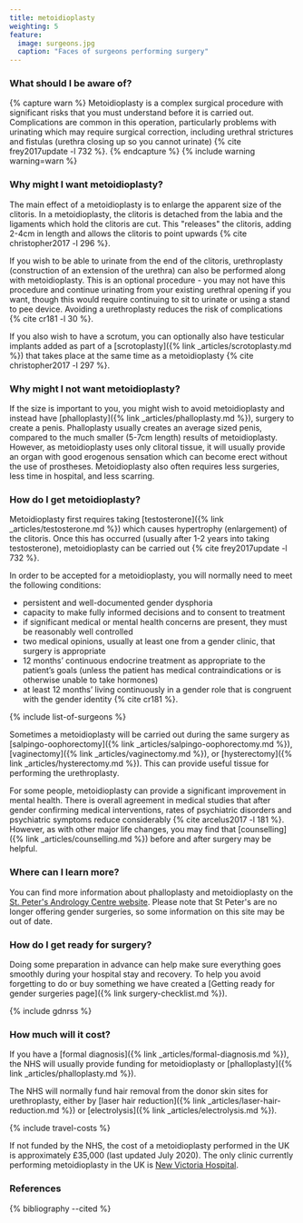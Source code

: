 ```yaml
---
title: metoidioplasty
weighting: 5
feature:
  image: surgeons.jpg
  caption: "Faces of surgeons performing surgery"
---
```


### What should I be aware of?

{% capture warn %}
Metoidioplasty is a complex surgical procedure with significant risks that you must understand before it is carried out. Complications are common in this operation, particularly problems with urinating which may require surgical correction, including urethral strictures and fistulas (urethra closing up so you cannot urinate) {% cite frey2017update -l 732 %}.
{% endcapture %}
{% include warning warning=warn %}

### Why might I want metoidioplasty?

The main effect of a metoidioplasty is to enlarge the apparent size of the clitoris. In a metoidioplasty, the clitoris is detached from the labia and the ligaments which hold the clitoris are cut. This "releases" the clitoris, adding 2-4cm in length and allows the clitoris to point upwards {% cite christopher2017 -l 296 %}.

If you wish to be able to urinate from the end of the clitoris, urethroplasty (construction of an extension of the urethra) can also be performed along with metoidioplasty. This is an optional procedure - you may not have this procedure and continue urinating from your existing urethral opening if you want, though this would require continuing to sit to urinate or using a stand to pee device. Avoiding a urethroplasty reduces the risk of complications {% cite cr181 -l 30 %}.

If you also wish to have a scrotum, you can optionally also have testicular implants added as part of a [scrotoplasty]({% link _articles/scrotoplasty.md %}) that takes place at the same time as a metoidioplasty {% cite christopher2017 -l 297 %}.

### Why might I not want metoidioplasty?

If the size is important to you, you might wish to avoid metoidioplasty and instead have [phalloplasty]({% link _articles/phalloplasty.md %}), surgery to create a penis. Phalloplasty usually creates an average sized penis, compared to the much smaller (5-7cm length) results of metoidioplasty. However, as metoidioplasty uses only clitoral tissue, it will usually provide an organ with good erogenous sensation which can become erect without the use of prostheses. Metoidioplasty also often requires less surgeries, less time in hospital, and less scarring.

### How do I get metoidioplasty?

Metoidioplasty first requires taking [testosterone]({% link _articles/testosterone.md %}) which causes hypertrophy (enlargement) of the clitoris. Once this has occurred (usually after 1-2 years into taking testosterone), metoidioplasty can be carried out {% cite frey2017update -l 732 %}. 

In order to be accepted for a metoidioplasty, you will normally need to meet the following conditions:

- persistent and well-documented gender dysphoria
- capacity to make fully informed decisions and to consent to treatment
- if significant medical or mental health concerns are present, they must be reasonably well controlled
- two medical opinions, usually at least one from a gender clinic, that surgery is appropriate 
- 12 months’ continuous endocrine treatment as appropriate to the patient’s goals (unless the patient has medical contraindications or is otherwise unable to take hormones)
- at least 12 months’ living continuously in a gender role that is congruent with the gender identity {% cite cr181 %}.

{% include list-of-surgeons %}

Sometimes a metoidioplasty will be carried out during the same surgery as [salpingo-oophorectomy]({% link _articles/salpingo-oophorectomy.md %}), [vaginectomy]({% link _articles/vaginectomy.md %}), or [hysterectomy]({% link _articles/hysterectomy.md %}). This can provide useful tissue for performing the urethroplasty.

For some people, metoidioplasty can provide a significant improvement in mental health. There is overall agreement in medical studies that after gender confirming medical interventions, rates of psychiatric disorders and psychiatric symptoms reduce considerably {% cite arcelus2017 -l 181 %}. However, as with other major life changes, you may find that [counselling]({% link _articles/counselling.md %}) before and after surgery may be helpful.

### Where can I learn more?

You can find more information about phalloplasty and metoidioplasty on the [St. Peter's Andrology Centre website](https://www.andrology.co.uk/phalloplasty). Please note that St Peter's are no longer offering gender surgeries, so some information on this site may be out of date.

### How do I get ready for surgery?

Doing some preparation in advance can help make sure everything goes smoothly during your hospital stay and recovery. To help you avoid forgetting to do or buy something we have created a [Getting ready for gender surgeries page]({% link surgery-checklist.md %}).

{% include gdnrss %}

### How much will it cost?

If you have a [formal diagnosis]({% link _articles/formal-diagnosis.md %}), the NHS will usually provide funding for metoidioplasty or [phalloplasty]({% link _articles/phalloplasty.md %}).

The NHS will normally fund hair removal from the donor skin sites for urethroplasty, either by [laser hair reduction]({% link _articles/laser-hair-reduction.md %}) or [electrolysis]({% link _articles/electrolysis.md %}).

{% include travel-costs %}

If not funded by the NHS, the cost of a metoidioplasty performed in the UK is approximately £35,000 (last updated July 2020). The only clinic currently performing metoidioplasty in the UK is [New Victoria Hospital](https://www.newvictoria.co.uk/).

### References

{% bibliography --cited %}  
